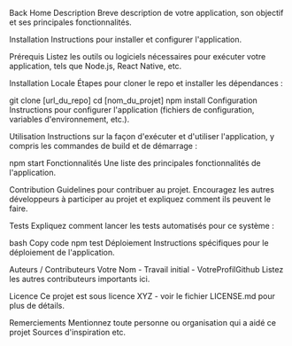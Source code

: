 Back Home
Description
Breve description de votre application, son objectif et ses principales fonctionnalités.

Installation
Instructions pour installer et configurer l'application.

Prérequis
Listez les outils ou logiciels nécessaires pour exécuter votre application, tels que Node.js, React Native, etc.

Installation Locale
Étapes pour cloner le repo et installer les dépendances :


git clone [url_du_repo]
cd [nom_du_projet]
npm install
Configuration
Instructions pour configurer l'application (fichiers de configuration, variables d'environnement, etc.).

Utilisation
Instructions sur la façon d'exécuter et d'utiliser l'application, y compris les commandes de build et de démarrage :


npm start
Fonctionnalités
Une liste des principales fonctionnalités de l'application.

Contribution
Guidelines pour contribuer au projet. Encouragez les autres développeurs à participer au projet et expliquez comment ils peuvent le faire.

Tests
Expliquez comment lancer les tests automatisés pour ce système :

bash
Copy code
npm test
Déploiement
Instructions spécifiques pour le déploiement de l'application.

Auteurs / Contributeurs
Votre Nom - Travail initial - VotreProfilGithub
Listez les autres contributeurs importants ici.

Licence
Ce projet est sous licence XYZ - voir le fichier LICENSE.md pour plus de détails.

Remerciements
Mentionnez toute personne ou organisation qui a aidé ce projet
Sources d'inspiration
etc.
